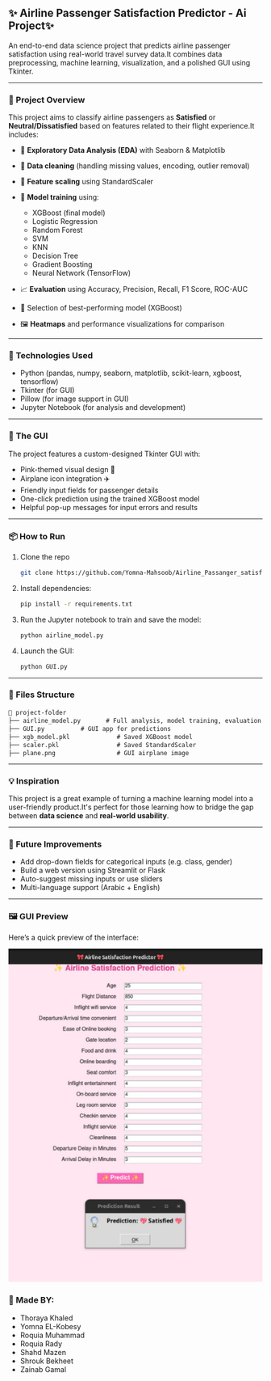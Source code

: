 ## ✨ Airline Passenger Satisfaction Predictor - Ai Project✨

An end-to-end data science project that predicts airline passenger satisfaction using real-world travel survey data.It combines data preprocessing, machine learning, visualization, and a polished GUI using Tkinter.

---

### 🚀 Project Overview

This project aims to classify airline passengers as **Satisfied** or **Neutral/Dissatisfied** based on features related to their flight experience.It includes:

- 🔎 **Exploratory Data Analysis (EDA)** with Seaborn & Matplotlib

- 🧼 **Data cleaning** (handling missing values, encoding, outlier removal)

- 🔁 **Feature scaling** using StandardScaler

- 🧠 **Model training** using:

  - XGBoost (final model)
  - Logistic Regression
  - Random Forest
  - SVM
  - KNN
  - Decision Tree
  - Gradient Boosting
  - Neural Network (TensorFlow)

- 📈 **Evaluation** using Accuracy, Precision, Recall, F1 Score, ROC-AUC

- 🎯 Selection of best-performing model (XGBoost)

- 🖼️ **Heatmaps** and performance visualizations for comparison

---

### 🧩 Technologies Used

- Python (pandas, numpy, seaborn, matplotlib, scikit-learn, xgboost, tensorflow)
- Tkinter (for GUI)
- Pillow (for image support in GUI)
- Jupyter Notebook (for analysis and development)

---

### 🎀 The GUI

The project features a custom-designed Tkinter GUI with:

- Pink-themed visual design 🎨
- Airplane icon integration ✈️
- Friendly input fields for passenger details
- One-click prediction using the trained XGBoost model
- Helpful pop-up messages for input errors and results

---

### 📦 How to Run

1. Clone the repo
    ```bash
   git clone https://github.com/Yomna-Mahsoob/Airline_Passanger_satisfication
   ```
3. Install dependencies:
   ```bash
   pip install -r requirements.txt
   ```
4. Run the Jupyter notebook to train and save the model:
   ```bash
   python airline_model.py
   ```
5. Launch the GUI:
   ```bash
   python GUI.py
   ```

---

### 📁 Files Structure

```
📂 project-folder
├── airline_model.py       # Full analysis, model training, evaluation
├── GUI.py          # GUI app for predictions
├── xgb_model.pkl             # Saved XGBoost model
├── scaler.pkl                # Saved StandardScaler
├── plane.png                 # GUI airplane image
```

---

### 💡 Inspiration

This project is a great example of turning a machine learning model into a user-friendly product.It's perfect for those learning how to bridge the gap between **data science** and **real-world usability**.

---

### 🧠 Future Improvements

- Add drop-down fields for categorical inputs (e.g. class, gender)
- Build a web version using Streamlit or Flask
- Auto-suggest missing inputs or use sliders
- Multi-language support (Arabic + English)

---

### 🖼️ GUI Preview

Here’s a quick preview of the interface:

![GUI Preview](https://github.com/Yomna-Mahsoob/Airline_Passanger_satisfication/blob/main/GUI.jpeg)


### 🩷 Made BY:
- Thoraya Khaled
- Yomna EL-Kobesy
- Roquia Muhammad
- Roquia Rady
- Shahd Mazen
- Shrouk Bekheet
- Zainab Gamal
